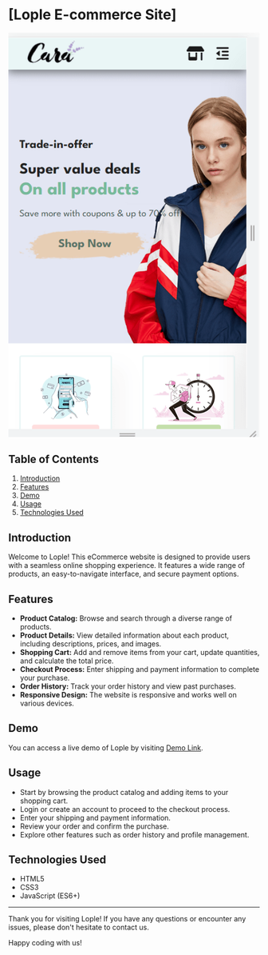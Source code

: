 # [Lople E-commerce Site]

![Website Screenshot](screenshot.png) <!-- Add a screenshot of your website here -->

## Table of Contents

1. [Introduction](#introduction)
2. [Features](#features)
3. [Demo](#demo)
4. [Usage](#usage)
5. [Technologies Used](#technologies-used)

## Introduction

Welcome to Lople! This eCommerce website is designed to provide users with a seamless online shopping experience. It features a wide range of products, an easy-to-navigate interface, and secure payment options.

## Features

- **Product Catalog:** Browse and search through a diverse range of products.
- **Product Details:** View detailed information about each product, including descriptions, prices, and images.
- **Shopping Cart:** Add and remove items from your cart, update quantities, and calculate the total price.
- **Checkout Process:** Enter shipping and payment information to complete your purchase.
- **Order History:** Track your order history and view past purchases.
- **Responsive Design:** The website is responsive and works well on various devices.

## Demo

You can access a live demo of Lople by visiting [Demo Link](https://khushi-2002.github.io/Ecommerce-site/).

## Usage

- Start by browsing the product catalog and adding items to your shopping cart.
- Login or create an account to proceed to the checkout process.
- Enter your shipping and payment information.
- Review your order and confirm the purchase.
- Explore other features such as order history and profile management.

## Technologies Used

- HTML5
- CSS3
- JavaScript (ES6+)
---

Thank you for visiting Lople! If you have any questions or encounter any issues, please don't hesitate to contact us.

Happy coding with us!
